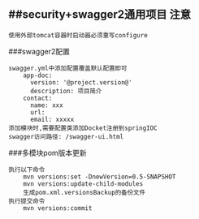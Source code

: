 ##security+swagger2通用项目
注意
--
```
使用外部tomcat容器时启动器必须重写configure
```
###swagger2配置
```
swagger.yml中添加配置覆盖默认配置即可
    app-doc:
      version: '@project.version@'
      description: 项目简介
    contact:
      name: xxx
      url:
      email: xxxxx
添加模块时,需要配置类添加Docket注册到springIOC
swagger访问路径: /swagger-ui.html
```

###多模块pom版本更新
```    
执行以下命令
    mvn versions:set -DnewVersion=0.5-SNAPSHOT
    mvn versions:update-child-modules
    生成pom.xml.versionsBackup的备份文件
执行提交命令
    mvn versions:commit
```
